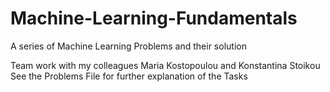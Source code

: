 # Machine-Learning-Fundamentals
A series of Machine Learning Problems and their solution

Team work with my colleagues Maria Kostopoulou and Konstantina Stoikou
See the Problems File for further explanation of the Tasks

